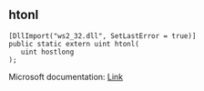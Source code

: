 ## htonl

```
[DllImport("ws2_32.dll", SetLastError = true)]
public static extern uint htonl(
   uint hostlong
);
```

Microsoft documentation: [Link](https://docs.microsoft.com/en-us/windows/win32/api/winsock/nf-winsock-htonl)
